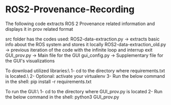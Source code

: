 # ROS2-Provenance-Recording
The following code extracts ROS 2 Provenance related information and displays it in prov related format

src folder has the codes used:
ROS2-data-extraction.py -> extracts basic info about the ROS system and stores it locally
ROS2-data-extraction_old.py -> previous iteration of the code with the infinite loop and interrup exit
GUI_prov.py -> Main file for the GUI
gui_config.py -> Supplementary file for the GUI's visualizations


To download utilized libraries:\\
1- cd to the directory where requirements.txt is located.\\
2- Optional: activate your virtualenv
3- Run the below command in the shell:
pip install -r requirements.txt

To run the GUI:\\
1- cd to the directory where GUI_prov.py is located
2- Run the below command in the shell:
python3 GUI_prov.py
